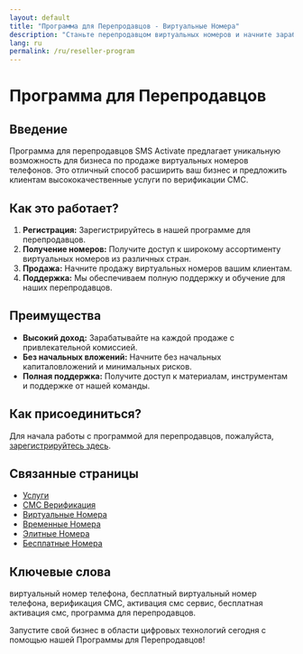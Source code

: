 ```yaml
---
layout: default
title: "Программа для Перепродавцов - Виртуальные Номера"
description: "Станьте перепродавцом виртуальных номеров и начните зарабатывать с SMS Activate"
lang: ru
permalink: /ru/reseller-program
---
```


# Программа для Перепродавцов

## Введение
Программа для перепродавцов SMS Activate предлагает уникальную возможность для бизнеса по продаже виртуальных номеров телефонов. Это отличный способ расширить ваш бизнес и предложить клиентам высококачественные услуги по верификации СМС.

## Как это работает?
1. **Регистрация:** Зарегистрируйтесь в нашей программе для перепродавцов.
2. **Получение номеров:** Получите доступ к широкому ассортименту виртуальных номеров из различных стран.
3. **Продажа:** Начните продажу виртуальных номеров вашим клиентам.
4. **Поддержка:** Мы обеспечиваем полную поддержку и обучение для наших перепродавцов.

## Преимущества
- **Высокий доход:** Зарабатывайте на каждой продаже с привлекательной комиссией.
- **Без начальных вложений:** Начните без начальных капиталовложений и минимальных рисков.
- **Полная поддержка:** Получите доступ к материалам, инструментам и поддержке от нашей команды.

## Как присоединиться?
Для начала работы с программой для перепродавцов, пожалуйста, [зарегистрируйтесь здесь](https://sms-activate.app/get-started).

## Связанные страницы
- [Услуги](/ru/services)
- [СМС Верификация](/ru/sms-verification)
- [Виртуальные Номера](/ru/virtual-phone-numbers)
- [Временные Номера](/ru/temporary-phone-numbers)
- [Элитные Номера](/ru/elite-phone-numbers)
- [Бесплатные Номера](/ru/free-phone-numbers)

## Ключевые слова
виртуальный номер телефона, бесплатный виртуальный номер телефона, верификация СМС, активация смс сервис, бесплатная активация смс, программа для перепродавцов.

Запустите свой бизнес в области цифровых технологий сегодня с помощью нашей Программы для Перепродавцов!